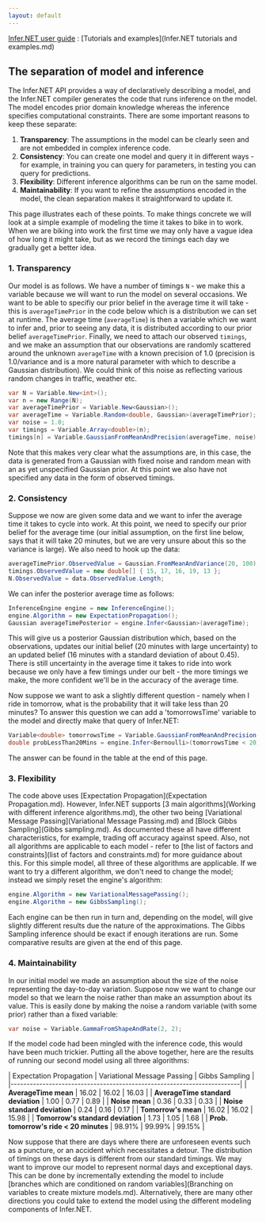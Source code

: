 ```yaml
---
layout: default
---
```


[Infer.NET user guide](index.md) : [Tutorials and examples](Infer.NET tutorials and examples.md)

## The separation of model and inference

The Infer.NET API provides a way of declaratively describing a model, and the Infer.NET compiler generates the code that runs inference on the model. The model encodes prior domain knowledge whereas the inference specifies computational constraints. There are some important reasons to keep these separate:

1. **Transparency**: The assumptions in the model can be clearly seen and are not embedded in complex inference code.
2. **Consistency**: You can create one model and query it in different ways - for example, in training you can query for parameters, in testing you can query for predictions.
3. **Flexibility**: Different inference algorithms can be run on the same model.
4. **Maintainability**: If you want to refine the assumptions encoded in the model, the clean separation makes it straightforward to update it.

This page illustrates each of these points. To make things concrete we will look at a simple example of modeling the time it takes to bike in to work. When we are biking into work the first time we may only have a vague idea of how long it might take, but as we record the timings each day we gradually get a better idea.

### 1. Transparency

Our model is as follows. We have a number of timings `N` - we make this a variable because we will want to run the model on several occasions. We want to be able to specifiy our prior belief in the average time it will take - this is `averageTimePrior` in the code below which is a distribution we can set at runtime. The average time (`averageTime`) is then a variable which we want to infer and, prior to seeing any data, it is distributed according to our prior belief `averageTimePrior`. Finally, we need to attach our observed `timings`, and we make an assumption that our observations are randomly scattered around the unknown `averageTime` with a known precision of 1.0 (precision is 1.0/variance and is a more natural parameter with which to describe a Gaussian distribution). We could think of this noise as reflecting various random changes in traffic, weather etc.

```csharp
var N = Variable.New<int>();
var n = new Range(N);
var averageTimePrior = Variable.New<Gaussian>();
var averageTime = Variable.Random<double, Gaussian>(averageTimePrior);
var noise = 1.0;
var timings = Variable.Array<double>(n);
timings[n] = Variable.GaussianFromMeanAndPrecision(averageTime, noise).ForEach(n);
```

Note that this makes very clear what the assumptions are, in this case, the data is generated from a Gaussian with fixed noise and random mean with an as yet unspecified Gaussian prior. At this point we also have not specified any data in the form of observed timings.

### 2. Consistency

Suppose we now are given some data and we want to infer the average time it takes to cycle into work. At this point, we need to specify our prior belief for the average time (our initial assumption, on the first line below, says that it will take 20 minutes, but we are very unsure about this so the variance is large). We also need to hook up the data:

```csharp
averageTimePrior.ObservedValue = Gaussian.FromMeanAndVariance(20, 100);
timings.ObservedValue = new double[] { 15, 17, 16, 19, 13 };
N.ObservedValue = data.ObservedValue.Length;
```

We can infer the posterior average time as follows:

```csharp
InferenceEngine engine = new InferenceEngine();
engine.Algorithm = new ExpectationPropagation();
Gaussian averageTimePosterior = engine.Infer<Gaussian>(averageTime);
```

This will give us a posterior Gaussian distribution which, based on the observations, updates our initial belief (20 minutes with large uncertainty) to an updated belief (16 minutes with a standard deviation of about 0.45). There is still uncertainty in the average time it takes to ride into work because we only have a few timings under our belt - the more timings we make, the more confident we'll be in the accuracy of the average time.

Now suppose we want to ask a slightly different question - namely when I ride in tomorrow, what is the probability that it will take less than 20 minutes? To answer this question we can add a 'tomorrowsTime' variable to the model and directly make that query of Infer.NET:

```csharp
Variable<double> tomorrowsTime = Variable.GaussianFromMeanAndPrecision(averageTime, noise);
double probLessThan20Mins = engine.Infer<Bernoulli>(tomorrowsTime < 20).GetProbTrue();
```

The answer can be found in the table at the end of this page.

### 3. Flexibility

The code above uses [Expectation Propagation](Expectation Propagation.md). However, Infer.NET supports [3 main algorithms](Working with different inference algorithms.md), the other two being [Variational Message Passing](Variational Message Passing.md) and [Block Gibbs Sampling](Gibbs sampling.md). As documented these all have different characteristics, for example, trading off accuracy against speed. Also, not all algorithms are applicable to each model - refer to [the list of factors and constraints](list of factors and constraints.md) for more guidance about this. For this simple model, all three of these algorithms are applicable. If we want to try a different algorithm, we don't need to change the model; instead we simply reset the engine's algorithm:

```csharp
engine.Algorithm = new VariationalMessagePassing();
engine.Algorithm = new GibbsSampling();
```

Each engine can be then run in turn and, depending on the model, will give slightly different results due the nature of the approximations. The Gibbs Sampling inference should be exact if enough iterations are run. Some comparative results are given at the end of this page.

### 4. Maintainability

In our initial model we made an assumption about the size of the noise representing the day-to-day variation. Suppose now we want to change our model so that we learn the noise rather than make an assumption about its value. This is easily done by making the noise a random variable (with some prior) rather than a fixed variable:

```csharp
var noise = Variable.GammaFromShapeAndRate(2, 2);
```

If the model code had been mingled with the inference code, this would have been much trickier. Putting all the above together, here are the results of running our second model using all three algorithms:

| Expectation Propagation | Variational Message Passing | Gibbs Sampling |
|------------------------------------------------------------------------|
| **AverageTime mean** | 16.02 | 16.02 | 16.03 |
| **AverageTime standard deviation** | 1.00 | 0.77 | 0.89 |
| **Noise mean** | 0.36 | 0.33 | 0.33 |
| **Noise standard deviation** | 0.24 | 0.16 | 0.17 |
| **Tomorrow's mean** | 16.02 | 16.02 | 15.98 |
| **Tomorrow's standard deviation** | 1.73 | 1.05 | 1.68 |
| **Prob. tomorrow's ride < 20 minutes** | 98.91% | 99.99% | 99.15% |

Now suppose that there are days where there are unforeseen events such as a puncture, or an accident which necessitates a detour. The distribution of timings on these days is different from our standard timings. We may want to improve our model to represent normal days and exceptional days. This can be done by incrementally extending the model to include [branches which are conditioned on random variables](Branching on variables to create mixture models.md). Alternatively, there are many other directions you could take to extend the model using the different modeling components of Infer.NET.